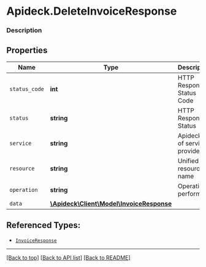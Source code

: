 # Apideck.DeleteInvoiceResponse

### Description

## Properties
Name | Type | Description | Notes
------------ | ------------- | ------------- | -------------
`status_code` | **int** | HTTP Response Status Code | 
`status` | **string** | HTTP Response Status | 
`service` | **string** | Apideck ID of service provider | 
`resource` | **string** | Unified API resource name | 
`operation` | **string** | Operation performed | 
`data` | [**\Apideck\Client\Model\InvoiceResponse**](InvoiceResponse.md) |  | 





## Referenced Types:





* [`InvoiceResponse`](InvoiceResponse.md)

---

[[Back to top]](#) [[Back to API list]](../../../../README.md#documentation-for-api-endpoints) [[Back to README]](../../../../README.md)


